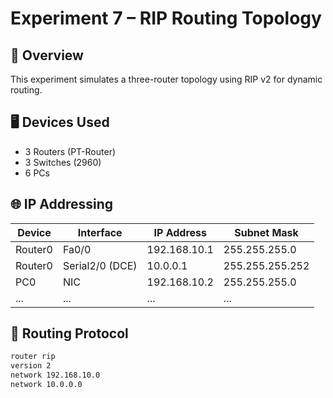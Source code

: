 # Experiment 7 – RIP Routing Topology

## 🧩 Overview
This experiment simulates a three-router topology using RIP v2 for dynamic routing.

## 🖥️ Devices Used
- 3 Routers (PT-Router)
- 3 Switches (2960)
- 6 PCs

## 🌐 IP Addressing
| Device     | Interface        | IP Address      | Subnet Mask       |
|------------|------------------|------------------|-------------------|
| Router0    | Fa0/0            | 192.168.10.1     | 255.255.255.0     |
| Router0    | Serial2/0 (DCE)  | 10.0.0.1         | 255.255.255.252   |
| PC0        | NIC              | 192.168.10.2     | 255.255.255.0     |
| ...        | ...              | ...              | ...               |

## 🔧 Routing Protocol
```bash
router rip
version 2
network 192.168.10.0
network 10.0.0.0
